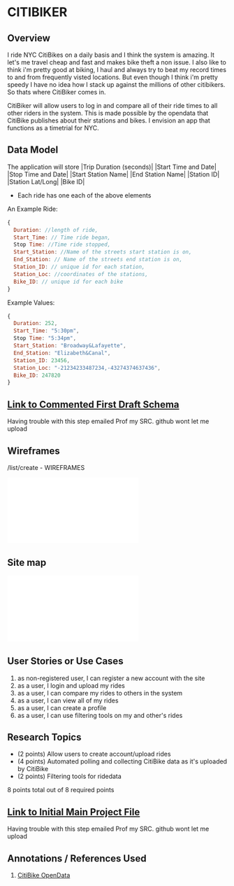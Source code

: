 # CITIBIKER 

## Overview

I ride NYC CitiBikes on a daily basis and I think the system is amazing. It let's me travel cheap and fast and makes bike theft a non issue. I also like to think i'm pretty good at biking, I haul and always try to beat my record times to and from frequently visted locations. But even though I think i'm pretty speedy I have no idea how I stack up against the millions of other citibikers. So thats where CitiBiker comes in.

CitiBiker will allow users to log in and compare all of their ride times to all other riders in the system. This is made possible by the opendata that CitiBike publishes about their stations and bikes. I envision an app that functions as a timetrial for NYC.


## Data Model

The application will store 
|Trip Duration (seconds)|
|Start Time and Date|
|Stop Time and Date|
|Start Station Name|
|End Station Name|
|Station ID|
|Station Lat/Long|
|Bike ID|

* Each ride has one each of the above elements

An Example Ride:

```javascript
{
  Duration: //length of ride,
  Start_Time: // Time ride began,
  Stop Time: //Time ride stopped,
  Start_Station: //Name of the streets start station is on,
  End_Station: // Name of the streets end station is on,
  Station_ID: // unique id for each station,
  Station_Loc: //coordinates of the stations,
  Bike_ID: // unique id for each bike
}
```

Example Values:

```javascript
{
  Duration: 252,
  Start_Time: "5:30pm",
  Stop Time: "5:34pm",
  Start_Station: "Broadway&Lafayette",
  End_Station: "Elizabeth&Canal",
  Station_ID: 23456,
  Station_Loc: "-21234233487234,-43274374637436",
  Bike_ID: 247820
}
```


## [Link to Commented First Draft Schema](db.js) 

Having trouble with this step emailed Prof my SRC. github wont let me upload

## Wireframes

/list/create - WIREFRAMES

![WIREFRAMES](documentation/WIREFRAMES.pdf)

## Site map

![SITEMAP](documentation/MAP.pdf)

## User Stories or Use Cases

1. as non-registered user, I can register a new account with the site
2. as a user, I login and upload my rides
3. as a user, I can compare my rides to others in the system
4. as a user, I can view all of my rides
5. as a user, I can create a profile
6. as a user, I can use filtering tools on my and other's rides

## Research Topics

* (2 points) Allow users to create account/upload rides
* (4 points) Automated polling and collecting CitiBike data as it's uploaded by CitiBike
* (2 points) Filtering tools for ridedata

8 points total out of 8 required points


## [Link to Initial Main Project File](app.js) 

Having trouble with this step emailed Prof my SRC. github wont let me upload

## Annotations / References Used

1. [CitiBike OpenData](https://www.citibikenyc.com/system-data) 
